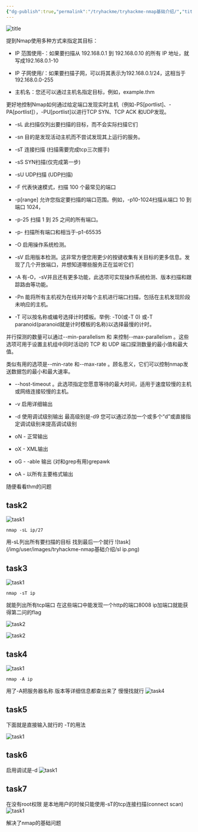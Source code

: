 ```yaml
---
{"dg-publish":true,"permalink":"/tryhackme/tryhackme-nmap基础介绍/","title":"tryhackme nmap基础介绍","tags":["linux","#tryhackme","#渗透工具"]}
---
```



![title](/img/user/images/tryhackme-nmap基础介绍/title.png)



提到Nmap使用多种方式来指定其目标：

- IP 范围使用-：如果要扫描从 192.168.0.1 到 192.168.0.10 的所有 IP 地址，就写成192.168.0.1-10
  
- IP 子网使用/：如果要扫描子网，可以将其表示为192.168.0.1/24，这相当于192.168.0.0-255
- 主机名：您还可以通过主机名指定目标，例如，example.thm

更好地控制Nmap如何通过给定端口发现实时主机（例如-PS[portlist]、-PA[portlist]），-PU[portlist]以进行TCP SYN、TCP ACK 和UDP发现。


- -sL 此扫描仅列出要扫描的目标，而不会实际扫描它们

- -sn 目的是发现活动主机而不尝试发现其上运行的服务。

- -sT 连接扫描  (扫描需要完成tcp三次握手)

- -sS SYN扫描(仅完成第一步)

- -sU UDP扫描 (UDP扫描)

- -F 代表快速模式，扫描 100 个最常见的端口

- -p[range] 允许您指定要扫描的端口范围。例如，-p10-1024扫描从端口 10 到端口 1024，

- -p-25 扫描 1 到 25 之间的所有端口。
- -p- 扫描所有端口和相当于-p1-65535

- -O 启用操作系统检测。

- -sV 启用版本检测。这非常方便您用更少的按键收集有关目标的更多信息。发现了几个开放端口，并想知道哪些服务正在监听它们

- -A 有-O，-sV并且还有更多功能，此选项可实现操作系统检测、版本扫描和跟踪路由等功能。

- -Pn 能将所有主机视为在线并对每个主机进行端口扫描，包括在主机发现阶段未响应的主机。

- -T 可以按名称或编号选择计时模板。举例: -T0(或-T 0) 或-T paranoid(paranoid就是计时模板的名称)以选择最慢的计时。

并行探测的数量可以通过--min-parallelism <numprobes>和 来控制--max-parallelism <numprobes>。这些选项可用于设置主机组中同时活动的 TCP 和 UDP 端口探测数量的最小值和最大值。

类似有用的选项是--min-rate <number>和--max-rate <number>。顾名思义，它们可以控制nmap发送数据包的最小和最大速率。

- --host-timeout <time>。此选项指定您愿意等待的最大时间，适用于速度较慢的主机或网络连接较慢的主机。

- -v 启用详细输出

- -d 使用调试级别输出 最高级别是-d9 您可以通过添加一个或多个“d”或直接指定调试级别来提高调试级别

- oN <filename>- 正常输出
- oX <filename>- XML输出
- oG <filename>- -able 输出 (对和grep有用)grepawk
- oA <basename>- 以所有主要格式输出

随便看看thm的问题
## task2
![task1](/img/user/images/tryhackme-nmap基础介绍/task2.png)

```
nmap -sL ip/27
```
用-sL列出所有要扫描的目标 找到最后一个就行
![task](/img/user/images/tryhackme-nmap基础介绍/sl ip.png)


## task3
![task1](/img/user/images/tryhackme-nmap基础介绍/task3.png)

```
nmap -sT ip
```
就能列出所有tcp端口 在这些端口中能发现一个http的端口8008 ip加端口就能获得第二问的flag

![task2](/img/user/images/tryhackme-nmap基础介绍/tcpport端口.png)

![task2](/img/user/images/tryhackme-nmap基础介绍/8008.png)

## task4
![task1](/img/user/images/tryhackme-nmap基础介绍/task4.png)

```
nmap -A ip
```
用了-A把服务器名称 版本等详细信息都查出来了 慢慢找就行
![task4](/img/user/images/tryhackme-nmap基础介绍/web.png)

## task5

下面就是直接输入就行的 -T的用法

![task1](/img/user/images/tryhackme-nmap基础介绍/task5.png)

## task6
启用调试是-d
![task1](/img/user/images/tryhackme-nmap基础介绍/task6.png)


## task7
在没有root权限 是本地用户的时候只能使用-sT的tcp连接扫描(connect scan)
![task1](/img/user/images/tryhackme-nmap基础介绍/task7.png)

解决了nmap的基础问题